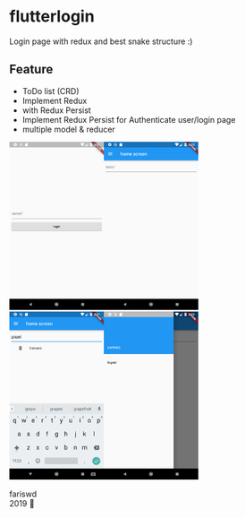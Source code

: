 # flutterlogin
Login page with redux and best snake structure :)

## Feature
- ToDo list (CRD)
- Implement Redux
- with Redux Persist
- Implement Redux Persist for Authenticate user/login page
- multiple model & reducer

<img src="https://raw.githubusercontent.com/fariswd/login-flutter/master/ss1.png" height="300"><img src="https://raw.githubusercontent.com/fariswd/login-flutter/master/ss2.png" height="300"><img src="https://raw.githubusercontent.com/fariswd/login-flutter/master/ss3.png" height="300"><img src="https://raw.githubusercontent.com/fariswd/login-flutter/master/ss4.png" height="300">

fariswd  
2019 🎯
